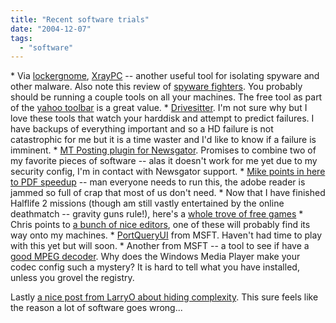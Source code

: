 ```yaml
---
title: "Recent software trials"
date: "2004-12-07"
tags: 
  - "software"
---
```


\* Via [lockergnome](http://channels.lockergnome.com/windows/archives/20041206_xraypc.phtml), [XrayPC](http://www.x-raypc.com/) -- another useful tool for isolating spyware and other malware. Also note this review of [spyware fighters](http://arstechnica.com/reviews/apps/spyware-removal.ars). You probably should be running a couple tools on all your machines. The free tool as part of the [yahoo toolbar](http://toolbar.yahoo.com/) is a great value. \* [Drivesitter](http://www.otwesten.de/drivesitter/features.htm). I'm not sure why but I love these tools that watch your harddisk and attempt to predict failures. I have backups of everything important and so a HD failure is not catastrophic for me but it is a time waster and I'd like to know if a failure is imminent. \* [MT Posting plugin for Newsgator](http://www.newsgator.com/news/archive.aspx?post=50). Promises to combine two of my favorite pieces of software -- alas it doesn't work for me yet due to my security config, I'm in contact with Newsgator support. \* [Mike points in here to PDF speedup](http://www.larkware.com/dg2/TheDailyGrind513.html) -- man everyone needs to run this, the adobe reader is jammed so full of crap that most of us don't need. \* Now that I have finished Halflife 2 missions (though am still vastly entertained by the online deathmatch -- gravity guns rule!), here's a [whole trove of free games](http://www.abandonia.com/index2.php) \* Chris points to [a bunch of nice editors](http://chris.pirillo.com/blog/_archives/2004/5/16/71140.html), one of these will probably find its way onto my machines. \* [PortQueryUI](http://www.microsoft.com/downloads/details.aspx?familyid=8355e537-1ea6-4569-aabb-f248f4bd91d0) from MSFT. Haven't had time to play with this yet but will soon. \* Another from MSFT -- a tool to see if have a [good MPEG decoder](http://www.microsoft.com/downloads/details.aspx?familyid=de1491ac-0ab6-4990-943d-627e6ade9fcb). Why does the Windows Media Player make your codec config such a mystery? It is hard to tell what you have installed, unless you grovel the registry.

Lastly [a nice post from LarryO about hiding complexity](http://blogs.msdn.com/larryosterman/archive/2004/12/01/273160.aspx). This sure feels like the reason a lot of software goes wrong...
